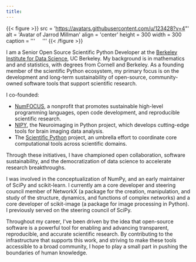 ```yaml
---
title:
---
```


{{< figure >}}
src = 'https://avatars.githubusercontent.com/u/123428?v=4"'
alt = 'Avatar of Jarrod Millman'
align = 'center'
height = 300
width = 300
caption = '''
<a href="https://github.com/jarrodmillman"><i class="fab fa-github fa-2xl"></i></a>
&nbsp;
<a href="https://orcid.org/0000-0002-5263-5070"><i class="fab fa-orcid fa-2xl"></i></a>
&nbsp;
<a href="https://scholar.google.com/citations?user=RH1sMcQAAAAJ"><i class="fab fa-google-scholar fa-2xl"></i></a>
'''
{{< /figure >}}

I am a Senior Open Source Scientific Python Developer at the [Berkeley Institute for Data Science](https://bids.berkeley.edu), UC Berkeley.
My background is in mathematics and and statistics, with degrees from Cornell and Berkeley.
As a founding member of the scientific Python ecosystem, my primary focus is on the development and long-term sustainability of open-source, community-owned software tools that support scientific research.

I co-founded:

- [NumFOCUS](https://numfocus.org/history), a nonprofit that promotes sustainable high-level programming languages, open code development, and reproducible scientific research.
- [NIPY](https://nipy.org/), the Neuroimaging in Python project, which develops cutting-edge tools for brain imaging data analysis.
- The [Scientific Python](https://scientific-python.org/) project, an umbrella effort to coordinate core computational tools across scientific domains.

Through these initiatives, I have championed open collaboration, software sustainability, and the democratization of data science to accelerate research breakthroughs.

I was involved in the conceptualization of NumPy, and an early maintainer of SciPy and scikit-learn.
I currently am a core developer and steering council member of NetworkX (a package for the creation, manipulation, and study of the structure, dynamics, and functions of complex networks) and a core developer of scikit-image (a package for image processing in Python).
I previously served on the steering council of SciPy.

Throughout my career, I've been driven by the idea that open-source software is a powerful tool for enabling and advancing transparent, reproducible, and accurate scientific research.
By contributing to the infrastructure that supports this work, and striving to make these tools accessible to a broad community, I hope to play a small part in pushing the boundaries of human knowledge.

<!--
I am a Senior Open Source Scientific Python Developer at the [Berkeley Institute for Data Science](https://bids.berkeley.edu) and co-founder of the [Scientific Python](https://scientific-python.org) project.
With a passion for data science and open-source software, I've dedicated my career to advancing the field through research, software development, and community engagement.

As an active contributor to the scientific Python ecosystem, I've been involved in various projects, including NumPy, SciPy, NetworkX, scikit-image, scikit-learn, and nipy.
My contributions range from core development to community outreach, aiming to make these powerful tools accessible to researchers and developers worldwide.

In addition to my contributions to open-source projects, I've also served in leadership roles, including as the President of the NumFOCUS board of directors.
In this capacity, I've championed sustainability and best practices within the scientific and research community, fostering a culture of community ownership and collaborative practice, where individuals actively engage in shaping and driving initiatives forward.
-->
